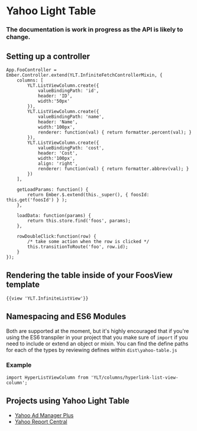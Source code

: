 # Yahoo Light Table

### The documentation is work in progress as the API is likely to change.

## Setting up a controller
```
App.FooController = Ember.Controller.extend(YLT.InfiniteFetchControllerMixin, {
	columns: [
		YLT.ListViewColumn.create({
			valueBindingPath: 'id',
			header: 'ID',
			width:'50px'
		}),
		YLT.ListViewColumn.create({
			valueBindingPath: 'name',
			header: 'Name',
			width:'100px',
			renderer: function(val) { return formatter.percent(val); }
		}),
		YLT.ListViewColumn.create({
			valueBindingPath: 'cost',
			header: 'Cost',
			width:'100px',
			align: 'right',
			renderer: function(val) { return formatter.abbrev(val); }
		})
	],

	getLoadParams: function() {
		return Ember.$.extend(this._super(), { foosId: this.get('foosId') } );
	},

	loadData: function(params) {
		return this.store.find('foos', params);
	},

	rowDoubleClick:function(row) {
		/* take some action when the row is clicked */
		this.transitionToRoute('foo', row.id);
	}
});
```

## Rendering the table inside of your FoosView template
```
{{view 'YLT.InfiniteListView'}}
```

## Namespacing and ES6 Modules
Both are supported at the moment, but it's highly encouraged that if you're using the ES6 transpiler in your project that you make sure of `import` if you need to include or extend an object or mixin.  You can find the define paths for each of the types by reviewing defines within `dist\yahoo-table.js`

### Example
```
import HyperListViewColumn from 'YLT/columns/hyperlink-list-view-column';
```

## Projects using Yahoo Light Table
* [Yahoo Ad Manager Plus](https://git.corp.yahoo.com/ads-data/dsp)
* [Yahoo Report Central](https://git.corp.yahoo.com/ads-data/report-central)
